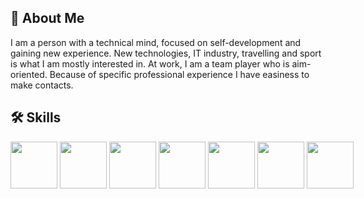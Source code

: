 
## 🚀 About Me
I am a person with a technical mind, focused on self-development and gaining new experience. New technologies, IT industry, travelling and sport is what I am mostly interested in. 
At work, I am a team player who is aim-oriented. Because of specific professional experience I have easiness to make contacts.

## 🛠 Skills
<div style="white-space:nowrap;">
<img src="https://user-images.githubusercontent.com/25181517/121405384-444d7300-c95d-11eb-959f-913020d3bf90.png" height="75">
<img src="https://user-images.githubusercontent.com/25181517/183897015-94a058a6-b86e-4e42-a37f-bf92061753e5.png" height="75">
<img src="https://user-images.githubusercontent.com/25181517/117447155-6a868a00-af3d-11eb-9cfe-245df15c9f3f.png" height="75">
<img src="https://user-images.githubusercontent.com/25181517/192158954-f88b5814-d510-4564-b285-dff7d6400dad.png" height="75">
<img src="https://user-images.githubusercontent.com/25181517/183898674-75a4a1b1-f960-4ea9-abcb-637170a00a75.png" height="75">
<img src="https://user-images.githubusercontent.com/25181517/183423507-c056a6f9-1ba8-4312-a350-19bcbc5a8697.png" height="75">
<img src="https://user-images.githubusercontent.com/25181517/117208740-bfb78400-adf5-11eb-97bb-09072b6bedfc.png" height="75">

</div>
